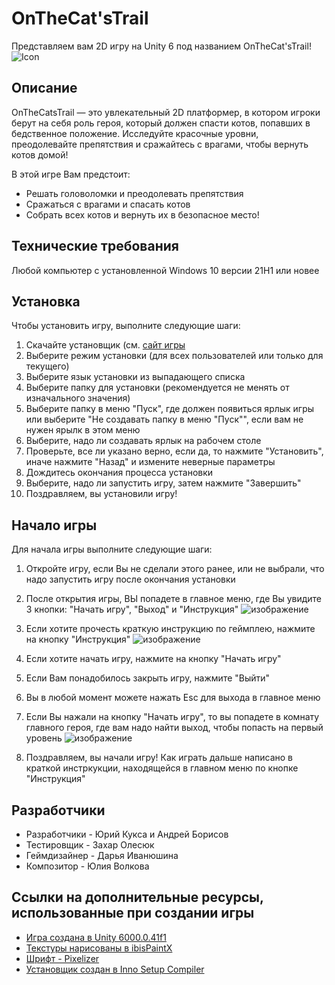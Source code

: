 # OnTheCat'sTrail
Представляем вам 2D игру на Unity 6 под названием OnTheCat'sTrail! ![Icon](https://github.com/user-attachments/assets/9000b53f-b1b8-4512-80db-0b664634af36)

## Описание
OnTheCatsTrail — это увлекательный 2D платформер, в котором игроки берут на себя роль героя, который должен спасти котов, попавших в бедственное положение. Исследуйте красочные уровни, преодолевайте препятствия и сражайтесь с врагами, чтобы вернуть котов домой!

В этой игре Вам предстоит:

- Решать головоломки и преодолевать препятствия
- Сражаться с врагами и спасать котов
- Собрать всех котов и вернуть их в безопасное место!

## Технические требования
Любой компьютер c установленной Windows 10 версии 21H1 или новее

## Установка
Чтобы установить игру, выполните следующие шаги:

1. Скачайте установщик (см. [сайт игры](infocot.github.io/OnTheCatsTrail)
2. Выберите режим установки (для всех пользователей или только для текущего)
3. Выберите язык установки из выпадающего списка
4. Выберите папку для установки (рекомендуется не менять от изначального значения)
5. Выберите папку в меню "Пуск", где должен появиться ярлык игры или выберите "Не создавать папку в меню "Пуск"", если вам не нужен ярылк в этом меню
6. Выберите, надо ли создавать ярлык на рабочем столе
7. Проверьте, все ли указано верно, если да, то нажмите "Установить", иначе нажмите "Назад" и измените неверные параметры
8. Дождитесь окончания процесса установки
9. Выберите, надо ли запустить игру, затем нажмите "Завершить"
10. Поздравляем, вы установили игру!

## Начало игры
Для начала игры выполните следующие шаги:

1. Откройте игру, если Вы не сделали этого ранее, или не выбрали, что надо запустить игру после окончания установки
2. После открытия игры, ВЫ попадете в главное меню, где Вы увидите 3 кнопки: "Начать игру", "Выход" и "Инструкция" ![изображение](https://github.com/user-attachments/assets/487e297f-64f9-4c63-a0b7-d9e486bed045)

4. Если хотите прочесть краткую инструкцию по геймплею, нажмите на кнопку "Инструкция" ![изображение](https://github.com/user-attachments/assets/8b997b5e-5eb3-481e-b5db-72f68fb7614d)

5. Если хотите начать игру, нажмите на кнопку "Начать игру"
6. Если Вам понадобилось закрыть игру, нажмите "Выйти"
7. Вы в любой момент можете нажать Esc для выхода в главное меню
6. Если Вы нажали на кнопку "Начать игру", то вы попадете в комнату главного героя, где вам надо найти выход, чтобы попасть на первый уровень ![изображение](https://github.com/user-attachments/assets/e3e79787-da57-49b4-b5eb-aa1347d38b17)

7. Поздравляем, вы начали игру! Как играть дальше написано в краткой инстркукции, находящейся в главном меню по кнопке "Инструкция"

## Разработчики
- Разработчики - Юрий Кукса и Андрей Борисов
- Тестировщик - Захар Олесюк
- Геймдизайнер - Дарья Иванюшина
- Композитор - Юлия Волкова

## Ссылки на дополнительные ресурсы, использованные при создании игры
- [Игра создана в Unity 6000.0.41f1](https://unity.com/ru/releases/unity-6)
- [Текстуры нарисованы в ibisPaintX](https://ibispaint.com/product.jsp)
- [Шрифт - Pixelizer](https://fonts-online.ru/fonts/pixelizer)
- [Установщик создан в Inno Setup Compiler](https://jrsoftware.org/isdl.php)
